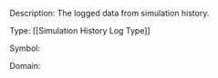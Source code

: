 Description: The logged data from simulation history.

Type: [[Simulation History Log Type]]

Symbol: 

Domain: 

